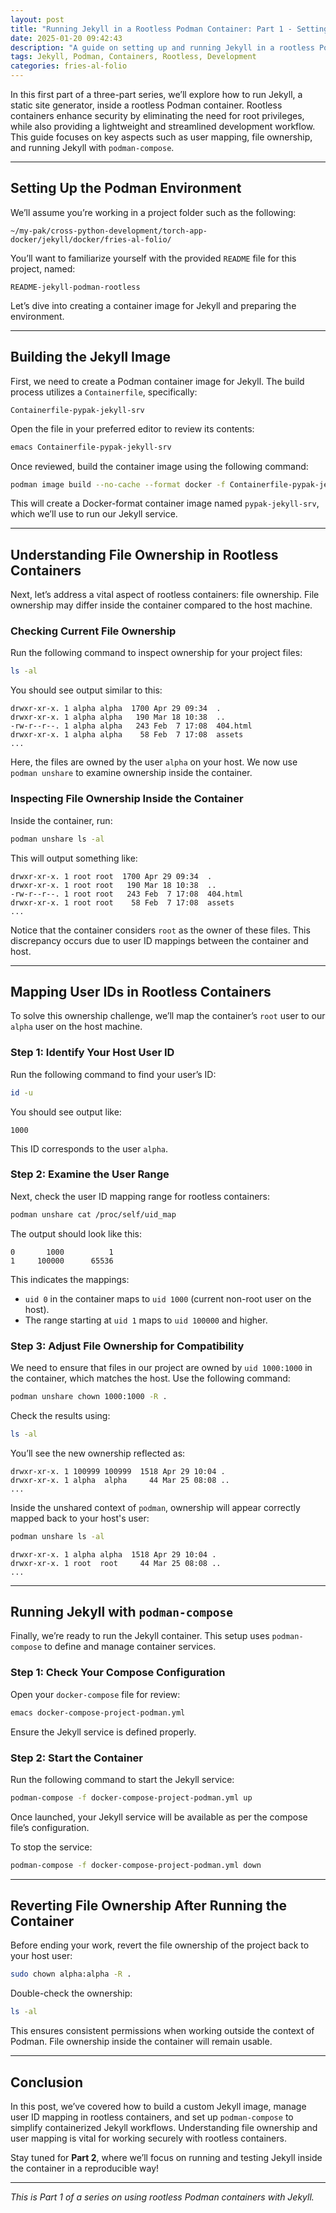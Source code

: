 ```yaml
---
layout: post
title: "Running Jekyll in a Rootless Podman Container: Part 1 - Setting the Stage"
date: 2025-01-20 09:42:43
description: "A guide on setting up and running Jekyll in a rootless Podman container. We explore the importance of user mapping and file ownership when using rootless containers."
tags: Jekyll, Podman, Containers, Rootless, Development
categories: fries-al-folio
---
```


In this first part of a three-part series, we’ll explore how to run Jekyll, a static site generator, inside a rootless Podman container. Rootless containers enhance security by eliminating the need for root privileges, while also providing a lightweight and streamlined development workflow. This guide focuses on key aspects such as user mapping, file ownership, and running Jekyll with `podman-compose`.

---

## Setting Up the Podman Environment

We’ll assume you’re working in a project folder such as the following:

```text
~/my-pak/cross-python-development/torch-app-docker/jekyll/docker/fries-al-folio/
```

You’ll want to familiarize yourself with the provided `README` file for this project, named:

```text
README-jekyll-podman-rootless
```

Let’s dive into creating a container image for Jekyll and preparing the environment.

---

## Building the Jekyll Image

First, we need to create a Podman container image for Jekyll. The build process utilizes a `Containerfile`, specifically:

```text
Containerfile-pypak-jekyll-srv
```

Open the file in your preferred editor to review its contents:

```bash
emacs Containerfile-pypak-jekyll-srv
```

Once reviewed, build the container image using the following command:

```bash
podman image build --no-cache --format docker -f Containerfile-pypak-jekyll-srv -t pypak-jekyll-srv .
```

This will create a Docker-format container image named `pypak-jekyll-srv`, which we’ll use to run our Jekyll service.

---

## Understanding File Ownership in Rootless Containers

Next, let’s address a vital aspect of rootless containers: file ownership. File ownership may differ inside the container compared to the host machine.

### Checking Current File Ownership

Run the following command to inspect ownership for your project files:

```bash
ls -al
```

You should see output similar to this:

```text
drwxr-xr-x. 1 alpha alpha  1700 Apr 29 09:34  .
drwxr-xr-x. 1 alpha alpha   190 Mar 18 10:38  ..
-rw-r--r--. 1 alpha alpha   243 Feb  7 17:08  404.html
drwxr-xr-x. 1 alpha alpha    58 Feb  7 17:08  assets
...
```

Here, the files are owned by the user `alpha` on your host. We now use `podman unshare` to examine ownership inside the container.

### Inspecting File Ownership Inside the Container

Inside the container, run:

```bash
podman unshare ls -al
```

This will output something like:

```text
drwxr-xr-x. 1 root root  1700 Apr 29 09:34  .
drwxr-xr-x. 1 root root   190 Mar 18 10:38  ..
-rw-r--r--. 1 root root   243 Feb  7 17:08  404.html
drwxr-xr-x. 1 root root    58 Feb  7 17:08  assets
...
```

Notice that the container considers `root` as the owner of these files. This discrepancy occurs due to user ID mappings between the container and host.

---

## Mapping User IDs in Rootless Containers

To solve this ownership challenge, we’ll map the container’s `root` user to our `alpha` user on the host machine.

### Step 1: Identify Your Host User ID

Run the following command to find your user’s ID:

```bash
id -u
```

You should see output like:

```text
1000
```

This ID corresponds to the user `alpha`.

### Step 2: Examine the User Range

Next, check the user ID mapping range for rootless containers:

```bash
podman unshare cat /proc/self/uid_map
```

The output should look like this:

```text
0       1000          1
1     100000      65536
```

This indicates the mappings:

- `uid 0` in the container maps to `uid 1000` (current non-root user on the host).
- The range starting at `uid 1` maps to `uid 100000` and higher.

### Step 3: Adjust File Ownership for Compatibility

We need to ensure that files in our project are owned by `uid 1000:1000` in the container, which matches the host. Use the following command:

```bash
podman unshare chown 1000:1000 -R .
```

Check the results using:

```bash
ls -al
```

You’ll see the new ownership reflected as:

```text
drwxr-xr-x. 1 100999 100999  1518 Apr 29 10:04 .
drwxr-xr-x. 1 alpha  alpha     44 Mar 25 08:08 ..
...
```

Inside the unshared context of `podman`, ownership will appear correctly mapped back to your host's user:

```bash
podman unshare ls -al
```

```text
drwxr-xr-x. 1 alpha alpha  1518 Apr 29 10:04 .
drwxr-xr-x. 1 root  root     44 Mar 25 08:08 ..
...
```

---

## Running Jekyll with `podman-compose`

Finally, we’re ready to run the Jekyll container. This setup uses `podman-compose` to define and manage container services.

### Step 1: Check Your Compose Configuration

Open your `docker-compose` file for review:

```bash
emacs docker-compose-project-podman.yml
```

Ensure the Jekyll service is defined properly.

### Step 2: Start the Container

Run the following command to start the Jekyll service:

```bash
podman-compose -f docker-compose-project-podman.yml up
```

Once launched, your Jekyll service will be available as per the compose file’s configuration.

To stop the service:

```bash
podman-compose -f docker-compose-project-podman.yml down
```

---

## Reverting File Ownership After Running the Container

Before ending your work, revert the file ownership of the project back to your host user:

```bash
sudo chown alpha:alpha -R .
```

Double-check the ownership:

```bash
ls -al
```

This ensures consistent permissions when working outside the context of Podman. File ownership inside the container will remain usable.

---

## Conclusion

In this post, we’ve covered how to build a custom Jekyll image, manage user ID mapping in rootless containers, and set up `podman-compose` to simplify containerized Jekyll workflows. Understanding file ownership and user mapping is vital for working securely with rootless containers.

Stay tuned for **Part 2**, where we’ll focus on running and testing Jekyll inside the container in a reproducible way!

---
*This is Part 1 of a series on using rootless Podman containers with Jekyll.*
